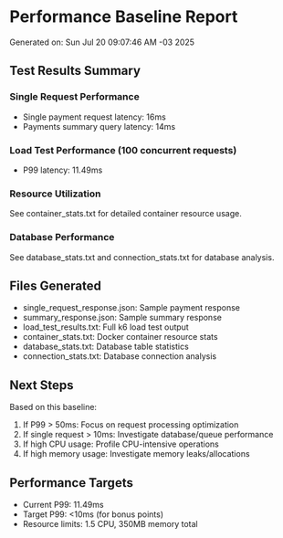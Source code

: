# Performance Baseline Report

Generated on: Sun Jul 20 09:07:46 AM -03 2025

## Test Results Summary

### Single Request Performance
- Single payment request latency: 16ms
- Payments summary query latency: 14ms

### Load Test Performance (100 concurrent requests)
- P99 latency: 11.49ms

### Resource Utilization
See container_stats.txt for detailed container resource usage.

### Database Performance
See database_stats.txt and connection_stats.txt for database analysis.

## Files Generated
- single_request_response.json: Sample payment response
- summary_response.json: Sample summary response  
- load_test_results.txt: Full k6 load test output
- container_stats.txt: Docker container resource stats
- database_stats.txt: Database table statistics
- connection_stats.txt: Database connection analysis

## Next Steps
Based on this baseline:
1. If P99 > 50ms: Focus on request processing optimization
2. If single request > 10ms: Investigate database/queue performance
3. If high CPU usage: Profile CPU-intensive operations
4. If high memory usage: Investigate memory leaks/allocations

## Performance Targets
- Current P99: 11.49ms
- Target P99: <10ms (for bonus points)
- Resource limits: 1.5 CPU, 350MB memory total
